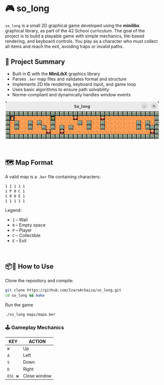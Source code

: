 # 🎮 so_long

`so_long` is a small 2D graphical game developed using the **minilibx** graphical library, as part of the 42 School curriculum. The goal of the project is to build a playable game with simple mechanics, tile-based rendering, and keyboard controls.
You play as a character who must collect all items and reach the exit, avoiding traps or invalid paths.

## 🧠 Project Summary
- Built in **C** with the **MiniLibX** graphics library  
- Parses `.ber` map files and validates format and structure  
- Implements 2D tile rendering, keyboard input, and game loop  
- Uses basic algorithms to ensure path solvability  
- Norme-compliant and dynamically handles window events  

<p align="center">
  <img src="textures/imagen_2025-06-21_174157248.png" width="500"/>
</p>
<br>

## 🗺️ Map Format
A valid map is a `.ber` file containing characters:
```
1 1 1 1 1
1 P 0 C 1
1 0 0 E 1
1 1 1 1 1
```
Legend:
- `1` – Wall  
- `0` – Empty space  
- `P` – Player  
- `C` – Collectible  
- `E` – Exit  

<br>

## 📦🚀 How to Use
Clone the repository and compile:
```bash
git clone https://github.com/IzaroArbaiza/so_long.git
cd so_long && make
```

Run the game
```bash
./so_long maps/mapa.ber
```

### 🕹 Gameplay Mechanics
|KEY|ACTION|
|---|---|
|`W`|Up|
|`A`|Left|
|`S`|Down|
|`D`|Right|
|`ESC ❌`|Close window| 
